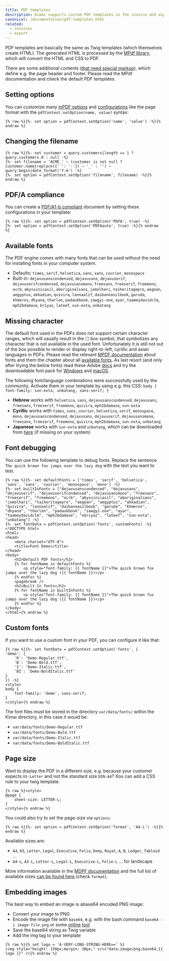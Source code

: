 ```yaml
---
title: PDF templates
description: Kimai supports custom PDF templates in the invoice and export screens 
canonical: /documentation/pdf-templates.html
related:
  - invoices
  - export
---
```


PDF templates are basically the same as Twig templates (which themselves create HTML).
The generated HTML is processed by the [MPdf library](https://mpdf.github.io), which will convert the HTML and CSS to PDF.

There are some additional contents ([that need special markup](https://mpdf.github.io/reference/html-control-tags/overview.html)), which define e.g. the page header and footer. 
Please read the MPdf documentation and check the default PDF templates.

## Setting options

You can customize many [mPDF options](https://mpdf.github.io/reference/mpdf-functions/construct.html) and [configurations](https://mpdf.github.io/reference/mpdf-variables/overview.html) like the page format with the `pdfContext.setOption(name, value)` syntax:

```twig
{% raw %}{%- set option = pdfContext.setOption('name', 'value') -%}{% endraw %}
```

## Changing the filename


```twig
{% raw %}{%- set customer = query.customers|length == 1 ? query.customers.0 : null -%}
{%- set filename = 'ACME_' ~ (customer is not null ? customer.name|replace({' ': '-'}) ~ '_' : '') ~ query.begin|date_format('Y-m') -%}
{%- set option = pdfContext.setOption('filename', filename) -%}{% endraw %}
```

## PDF/A compliance

You can create a [PDF/A1-b compliant](https://mpdf.github.io/what-else-can-i-do/pdf-a1-b-compliance.html) document by setting
these configurations in your template:

```twig
{% raw %}{%- set option = pdfContext.setOption('PDFA', true) -%}
{%- set option = pdfContext.setOption('PDFAauto', true) -%}{% endraw %} 
```

## Available fonts

The PDF engine comes with many fonts that can be used without the need for installing fonts in your computer system.

- Defaults: `times`, `serif`, `helvetica`, `sans`, `sans`, `courier`, `monospace`
- Built-in: `dejavusanscondensed`, `dejavusans`, `dejavuserif`, `dejavuserifcondensed`, `dejavusansmono`, `freesans`, `freeserif`, `freemono`, `ocrb`, `abyssinicasil`, `aboriginalsans`, `jomolhari`, `taiheritagepro`, `aegean`, `aegyptus`, `akkadian`, `quivira`, `lannaalif`, `daibannasilbook`, `garuda`, `khmeros`, `dhyana`, `tharlon`, `padaukbook`, `zawgyi-one`, `ayar`, `taameydavidclm`, `mph2bdamase`, `briyaz`, `lateef`, `sun-exta`, `unbatang`

## Missing character

The default font used in the PDFs does not support certain character ranges, which will usually result in the ☐ box symbol, that symbolizes any character that is not available in the used font.
Unfortunately it is still not out of the box possible to render or display right-to-left, cyrillic and asian languages in PDFs.
Please read the relevant [MPDF documentation](https://mpdf.github.io/fonts-languages/fonts-in-mpdf-7-x.html) about fonts and them the chapter about all [available fonts](https://mpdf.github.io/fonts-languages/available-fonts-v6.html).
As last resort (and only after trying the below hints) read these Adobe [docs](https://helpx.adobe.com/acrobat/using/asian-cyrillic-right-to-left.html) and try the downloadable font pack for
[Windows](https://helpx.adobe.com/in/acrobat/kb/windows-font-packs-32-bit-reader.html#Requirements) and [macOS](https://helpx.adobe.com/in/acrobat/kb/macintosh-font-packs--acrobat---reader-.html).

The following font/language combinations were successfully used by the community.
Activate them in your template by using e.g. this CSS: `body { font-family: sun-exta, unbatang, sans-serif; }`

- **Hebrew** works with `helvetica`, `sans`, `dejavusanscondensed`, `dejavusans`, `freesans`, `freeserif`, `freemono`, `quivira`, `mph2bdamase`, `sun-exta`
- **Cyrillic** works with `times`, `sans`, `courier`, `helvetica`, `serif`, `monospace`, `mono`, `dejavusanscondensed`, `dejavusans`, `dejavuserif`, `dejavusansmono`, `freesans`, `freeserif`, `freemono`, `quivira`, `mph2bdamase`, `sun-exta`, `unbatang`
- **Japanese** works with `sun-exta` and `unbatang`, which can be downloaded from [here](https://www.alanwood.net/downloads/index.html) (if missing on your system)

## Font debugging

You can use the following template to debug fonts. Replace the sentence `The quick brown fox jumps over the lazy dog` with the text you want to test.

```twig
{% raw %}{%- set defaultFonts = ['times', 'serif', 'helvetica', 'sans', 'sans', 'courier', 'monospace', 'mono'] -%}
{%- set builtInFonts = ["dejavusanscondensed", "dejavusans", "dejavuserif", "dejavuserifcondensed", "dejavusansmono", "freesans", "freeserif", "freemono", "ocrb", "abyssinicasil", "aboriginalsans", "jomolhari", "taiheritagepro", "aegean", "aegyptus", "akkadian", "quivira", "lannaalif", "daibannasilbook", "garuda", "khmeros", "dhyana", "tharlon", "padaukbook", "zawgyi-one", "ayar", "taameydavidclm", "mph2bdamase", "xbriyaz", "lateef", "sun-exta", "unbatang"] -%}
{%- set fontData = pdfContext.setOption('fonts', customFonts) -%}
<!DOCTYPE html>
<html>
<head>
    <meta charset="UTF-8">
    <title>Font Demo</title>
</head>
<body>
    <h2>Default PDF fonts</h2>
    {% for fontName in defaultFonts %}
        <p style="font-family: {{ fontName }}">The quick brown fox jumps over the lazy dog ({{ fontName }})</p>
    {% endfor %}
    <pagebreak />
    <h2>Built-In fonts</h2>
    {% for fontName in builtInFonts %}
        <p style="font-family: {{ fontName }}">The quick brown fox jumps over the lazy dog ({{ fontName }})</p>
    {% endfor %}
</body>
</html>{% endraw %}
```

## Custom fonts

If you want to use a custom font in your PDF, you can configure it like that:

```twig
{% raw %}{%- set fontData = pdfContext.setOption('fonts', {
'demo': {
    'R': 'Demo-Regular.ttf',
    'B': 'Demo-Bold.ttf',
    'I': 'Demo-Italic.ttf',
    'BI': 'Demo-BoldItalic.ttf'
}
}) -%}
<style>
body { 
    font-family: 'demo', sans-serif;
}
</style>{% endraw %} 
```

The font files must be stored in the directory `var/data/fonts/` within the Kimai directory, in this case it would be:

- `var/data/fonts/Demo-Regular.ttf`
- `var/data/fonts/Demo-Bold.ttf`
- `var/data/fonts/Demo-Italic.ttf`
- `var/data/fonts/Demo-BoldItalic.ttf`

## Page size

Want to display the PDF in a different size, e.g. because your customer expects `US-Letter` and not the standard size `DIN-A4`?
Xou can add a CSS rule to your twig template:
```twig
{% raw %}<style>
@page { 
    sheet-size: LETTER-L;
}
</style>{% endraw %} 
```

You could also try to set the page-size via `options`:
```twig
{% raw %}{%- set option = pdfContext.setOption('format', 'A4-L') -%}{% endraw %}
```

Available sizes are:
- `A4`, `A3`, `Letter`, `Legal`, `Executive`, `Folio`, `Demy`, `Royal`, `A`, `B`, `Ledger`, `Tabloid` ...
- `A4-L`, `A3-L`, `Letter-L`, `Legal-L`, `Executive-L`, `Folio-L` ... for landscape

More information available in the [MDPF documentation](https://mpdf.github.io/paging/different-page-sizes.html) and the
full list of available sizes [can be found here](https://mpdf.github.io/reference/mpdf-functions/construct.html) (check `format`).

## Embedding images

The best way to embed an image is abase64 encoded PNG image:

- Convert your image to PNG
- Encode the image file with `base64`, e.g. with the bash command `base64 -i image-file.png` or some [online](https://www.base64-image.de/) [tool](https://base64.guru/converter/encode/image)
- Save the base64 string as Twig variable
- Add the img tag to your template

```twig
{% raw %}{% set logo = 'A-VERY-LONG-STRING-HERE==' %}
<img style="height: 150px;margin: 10px;" src="data:image/png;base64,{{ logo }}" />{% endraw %}
```
